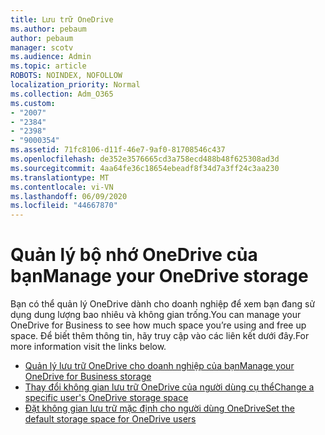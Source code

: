 ```yaml
---
title: Lưu trữ OneDrive
ms.author: pebaum
author: pebaum
manager: scotv
ms.audience: Admin
ms.topic: article
ROBOTS: NOINDEX, NOFOLLOW
localization_priority: Normal
ms.collection: Adm_O365
ms.custom:
- "2007"
- "2384"
- "2398"
- "9000354"
ms.assetid: 71fc8106-d11f-46e7-9af0-81708546c437
ms.openlocfilehash: de352e3576665cd3a758ecd488b48f625308ad3d
ms.sourcegitcommit: 4aa64fe36c18654ebeadf8f34d7a3ff24c3aa230
ms.translationtype: MT
ms.contentlocale: vi-VN
ms.lasthandoff: 06/09/2020
ms.locfileid: "44667870"
---
```

# <a name="manage-your-onedrive-storage"></a><span data-ttu-id="8b53f-102">Quản lý bộ nhớ OneDrive của bạn</span><span class="sxs-lookup"><span data-stu-id="8b53f-102">Manage your OneDrive storage</span></span>

<span data-ttu-id="8b53f-103">Bạn có thể quản lý OneDrive dành cho doanh nghiệp để xem bạn đang sử dụng dung lượng bao nhiêu và không gian trống.</span><span class="sxs-lookup"><span data-stu-id="8b53f-103">You can manage your OneDrive for Business to see how much space you’re using and free up space.</span></span>  <span data-ttu-id="8b53f-104">Để biết thêm thông tin, hãy truy cập vào các liên kết dưới đây.</span><span class="sxs-lookup"><span data-stu-id="8b53f-104">For more information visit the links below.</span></span>

- [<span data-ttu-id="8b53f-105">Quản lý lưu trữ OneDrive cho doanh nghiệp của bạn</span><span class="sxs-lookup"><span data-stu-id="8b53f-105">Manage your OneDrive for Business storage</span></span>](https://support.microsoft.com/office/31519161-059c-4764-b6f8-f5cd29f7fe68)
- [<span data-ttu-id="8b53f-106">Thay đổi không gian lưu trữ OneDrive của người dùng cụ thể</span><span class="sxs-lookup"><span data-stu-id="8b53f-106">Change a specific user's OneDrive storage space</span></span>](https://docs.microsoft.com/onedrive/change-user-storage)
- [<span data-ttu-id="8b53f-107">Đặt không gian lưu trữ mặc định cho người dùng OneDrive</span><span class="sxs-lookup"><span data-stu-id="8b53f-107">Set the default storage space for OneDrive users</span></span>](https://docs.microsoft.com/onedrive/set-default-storage-space)